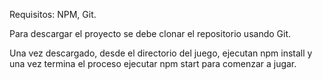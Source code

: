 Requisitos: NPM, Git.

Para descargar el proyecto se debe clonar el repositorio usando Git.

Una vez descargado, desde el directorio del juego, ejecutan npm install y una vez termina el proceso ejecutar npm start para comenzar a jugar.